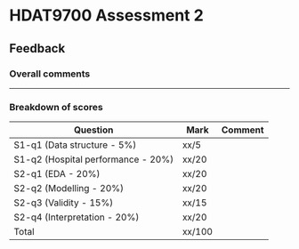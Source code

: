 # HDAT9700 Assessment 2

## Feedback

### Overall comments 


***

### Breakdown of scores
Question                       | Mark     | Comment
---                            | -        | ------ 
S1-q1 (Data structure - 5%)    |  xx/5   |
S1-q2 (Hospital performance - 20%)   |  xx/20   |  
S2-q1 (EDA - 20%)              |  xx/20   | 
S2-q2 (Modelling - 20%)        |  xx/20   | 
S2-q3 (Validity - 15%)         |  xx/15   |  
S2-q4 (Interpretation - 20%)   |  xx/20   | 
Total                          |  xx/100  | 
